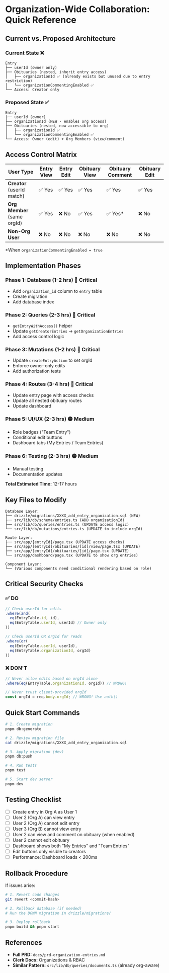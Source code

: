 # Organization-Wide Collaboration: Quick Reference

## Current vs. Proposed Architecture

### Current State ❌
```
Entry
├── userId (owner only)
├── Obituaries (nested, inherit entry access)
│   ├── organizationId ✅ (already exists but unused due to entry restriction)
│   └── organizationCommentingEnabled ✅
└── Access: Creator only
```

### Proposed State ✅
```
Entry
├── userId (owner)
├── organizationId (NEW - enables org access)
├── Obituaries (nested, now accessible to org)
│   ├── organizationId ✅
│   └── organizationCommentingEnabled ✅
└── Access: Owner (edit) + Org Members (view/comment)
```

## Access Control Matrix

| User Type | Entry View | Entry Edit | Obituary View | Obituary Comment | Obituary Edit |
|-----------|------------|------------|---------------|------------------|---------------|
| **Creator** (userId match) | ✅ Yes | ✅ Yes | ✅ Yes | ✅ Yes | ✅ Yes |
| **Org Member** (same orgId) | ✅ Yes | ❌ No | ✅ Yes | ✅ Yes* | ❌ No |
| **Non-Org User** | ❌ No | ❌ No | ❌ No | ❌ No | ❌ No |

*When `organizationCommentingEnabled = true`

## Implementation Phases

### Phase 1: Database (1-2 hrs) 🔴 Critical
- Add `organization_id` column to `entry` table
- Create migration
- Add database index

### Phase 2: Queries (2-3 hrs) 🔴 Critical
- `getEntryWithAccess()` helper
- Update `getCreatorEntries` → `getOrganizationEntries`
- Add access control logic

### Phase 3: Mutations (1-2 hrs) 🔴 Critical
- Update `createEntryAction` to set orgId
- Enforce owner-only edits
- Add authorization tests

### Phase 4: Routes (3-4 hrs) 🔴 Critical
- Update entry page with access checks
- Update all nested obituary routes
- Update dashboard

### Phase 5: UI/UX (2-3 hrs) 🟡 Medium
- Role badges ("Team Entry")
- Conditional edit buttons
- Dashboard tabs (My Entries / Team Entries)

### Phase 6: Testing (2-3 hrs) 🟡 Medium
- Manual testing
- Documentation updates

**Total Estimated Time:** 12-17 hours

## Key Files to Modify

```
Database Layer:
├── drizzle/migrations/XXXX_add_entry_organization.sql (NEW)
├── src/lib/db/schema/entries.ts (ADD organizationId)
├── src/lib/db/queries/entries.ts (UPDATE access logic)
└── src/lib/db/mutations/entries.ts (UPDATE to include orgId)

Route Layer:
├── src/app/[entryId]/page.tsx (UPDATE access checks)
├── src/app/[entryId]/obituaries/[id]/view/page.tsx (UPDATE)
├── src/app/[entryId]/obituaries/[id]/page.tsx (UPDATE)
└── src/app/dashboard/page.tsx (UPDATE to show org entries)

Component Layer:
└── (Various components need conditional rendering based on role)
```

## Critical Security Checks

### ✅ DO
```typescript
// Check userId for edits
.where(and(
  eq(EntryTable.id, id),
  eq(EntryTable.userId, userId) // Owner only
))

// Check userId OR orgId for reads
.where(or(
  eq(EntryTable.userId, userId),
  eq(EntryTable.organizationId, orgId)
))
```

### ❌ DON'T
```typescript
// Never allow edits based on orgId alone
.where(eq(EntryTable.organizationId, orgId)) // WRONG!

// Never trust client-provided orgId
const orgId = req.body.orgId; // WRONG! Use auth()
```

## Quick Start Commands

```bash
# 1. Create migration
pnpm db:generate

# 2. Review migration file
cat drizzle/migrations/XXXX_add_entry_organization.sql

# 3. Apply migration (dev)
pnpm db:push

# 4. Run tests
pnpm test

# 5. Start dev server
pnpm dev
```

## Testing Checklist

- [ ] Create entry in Org A as User 1
- [ ] User 2 (Org A) can view entry
- [ ] User 2 (Org A) cannot edit entry
- [ ] User 3 (Org B) cannot view entry
- [ ] User 2 can view and comment on obituary (when enabled)
- [ ] User 2 cannot edit obituary
- [ ] Dashboard shows both "My Entries" and "Team Entries"
- [ ] Edit buttons only visible to creators
- [ ] Performance: Dashboard loads < 200ms

## Rollback Procedure

If issues arise:

```bash
# 1. Revert code changes
git revert <commit-hash>

# 2. Rollback database (if needed)
# Run the DOWN migration in drizzle/migrations/

# 3. Deploy rollback
pnpm build && pnpm start
```

## References

- **Full PRD:** `docs/prd-organization-entries.md`
- **Clerk Docs:** Organizations & RBAC
- **Similar Pattern:** `src/lib/db/queries/documents.ts` (already org-aware)
